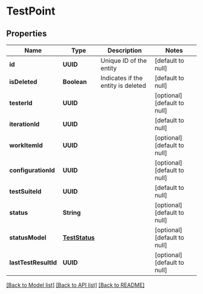 # TestPoint
## Properties

| Name | Type | Description | Notes |
|------------ | ------------- | ------------- | -------------|
| **id** | **UUID** | Unique ID of the entity | [default to null] |
| **isDeleted** | **Boolean** | Indicates if the entity is deleted | [default to null] |
| **testerId** | **UUID** |  | [optional] [default to null] |
| **iterationId** | **UUID** |  | [default to null] |
| **workItemId** | **UUID** |  | [optional] [default to null] |
| **configurationId** | **UUID** |  | [optional] [default to null] |
| **testSuiteId** | **UUID** |  | [default to null] |
| **status** | **String** |  | [optional] [default to null] |
| **statusModel** | [**TestStatus**](TestStatus.md) |  | [optional] [default to null] |
| **lastTestResultId** | **UUID** |  | [optional] [default to null] |

[[Back to Model list]](../README.md#documentation-for-models) [[Back to API list]](../README.md#documentation-for-api-endpoints) [[Back to README]](../README.md)

